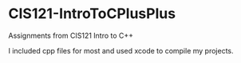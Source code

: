 # CIS121-IntroToCPlusPlus
Assignments from CIS121 Intro to C++

I included cpp files for most and used xcode to compile my projects.
